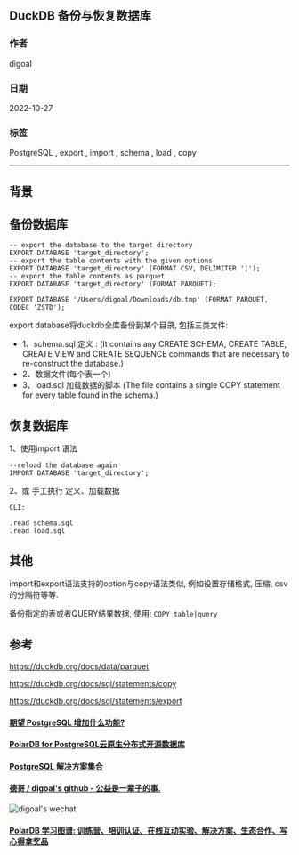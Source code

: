 ## DuckDB 备份与恢复数据库     
                          
### 作者                          
digoal                          
                          
### 日期                          
2022-10-27                          
                          
### 标签                          
PostgreSQL , export , import , schema , load , copy     
                          
----                          
                          
## 背景      
    
## 备份数据库    
    
```    
-- export the database to the target directory    
EXPORT DATABASE 'target_directory';    
-- export the table contents with the given options    
EXPORT DATABASE 'target_directory' (FORMAT CSV, DELIMITER '|');    
-- export the table contents as parquet    
EXPORT DATABASE 'target_directory' (FORMAT PARQUET);    
    
EXPORT DATABASE '/Users/digoal/Downloads/db.tmp' (FORMAT PARQUET, CODEC 'ZSTD');    
```    
    
export database将duckdb全库备份到某个目录, 包括三类文件:     
  
- 1、schema.sql 定义  : (It contains any CREATE SCHEMA, CREATE TABLE, CREATE VIEW and CREATE SEQUENCE commands that are necessary to re-construct the database.)  
- 2、数据文件(每个表一个)    
- 3、load.sql 加载数据的脚本  (The file contains a single COPY statement for every table found in the schema.)  
    
    
    
## 恢复数据库    
    
    
1、使用import 语法    
    
```    
--reload the database again    
IMPORT DATABASE 'target_directory';    
```    
    
2、或 手工执行 定义、加载数据     
    
```    
CLI:     
    
.read schema.sql    
.read load.sql    
```    
    
    
## 其他     
import和export语法支持的option与copy语法类似, 例如设置存储格式, 压缩, csv的分隔符等等.    
    
备份指定的表或者QUERY结果数据, 使用: `COPY table|query`      
    
## 参考    
https://duckdb.org/docs/data/parquet    
    
https://duckdb.org/docs/sql/statements/copy    
    
https://duckdb.org/docs/sql/statements/export    
    
  
#### [期望 PostgreSQL 增加什么功能?](https://github.com/digoal/blog/issues/76 "269ac3d1c492e938c0191101c7238216")
  
  
#### [PolarDB for PostgreSQL云原生分布式开源数据库](https://github.com/ApsaraDB/PolarDB-for-PostgreSQL "57258f76c37864c6e6d23383d05714ea")
  
  
#### [PostgreSQL 解决方案集合](https://yq.aliyun.com/topic/118 "40cff096e9ed7122c512b35d8561d9c8")
  
  
#### [德哥 / digoal's github - 公益是一辈子的事.](https://github.com/digoal/blog/blob/master/README.md "22709685feb7cab07d30f30387f0a9ae")
  
  
![digoal's wechat](../pic/digoal_weixin.jpg "f7ad92eeba24523fd47a6e1a0e691b59")
  
  
#### [PolarDB 学习图谱: 训练营、培训认证、在线互动实验、解决方案、生态合作、写心得拿奖品](https://www.aliyun.com/database/openpolardb/activity "8642f60e04ed0c814bf9cb9677976bd4")
  
